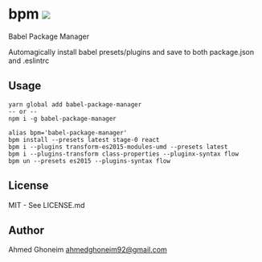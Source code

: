 # bpm <img src="https://travis-ci.org/aghoneim92/bpm.svg?branch=master"/>
Babel Package Manager

Automagically install babel presets/plugins and save to both package.json and .eslintrc
## Usage
```
yarn global add babel-package-manager
-- or --
npm i -g babel-package-manager

alias bpm='babel-package-manager'
bpm install --presets latest stage-0 react
bpm i --plugins transform-es2015-modules-umd --presets latest
bpm i --plugins-transform class-properties --pluginx-syntax flow
bpm un --presets es2015 --plugins-syntax flow
```
## License
MIT - See LICENSE.md
## Author
Ahmed Ghoneim <ahmedghoneim92@gmail.com>
